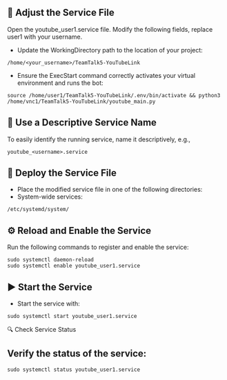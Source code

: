 ## 📁 Adjust the Service File

Open the youtube_user1.service file. Modify the following fields, replace user1 with your username.

* Update the WorkingDirectory path to the location of your project:
```shell script
/home/<your_username>/TeamTalk5-YouTubeLink
```
* Ensure the ExecStart command correctly activates your virtual environment and runs the bot:

```shell script
source /home/user1/TeamTalk5-YouTubeLink/.env/bin/activate && python3 /home/vnc1/TeamTalk5-YouTubeLink/youtube_main.py
```

## 📝 Use a Descriptive Service Name

To easily identify the running service, name it descriptively, e.g., 
```shell script
youtube_<username>.service
```

## 📂 Deploy the Service File

* Place the modified service file in one of the following directories:
* System-wide services:
```shell script
/etc/systemd/system/
```
## ⚙️ Reload and Enable the Service

Run the following commands to register and enable the service:
```shell script
sudo systemctl daemon-reload
sudo systemctl enable youtube_user1.service
```

## ▶️ Start the Service
* Start the service with:
```shell script
sudo systemctl start youtube_user1.service
```
🔍 Check Service Status

## Verify the status of the service:
```shell script
sudo systemctl status youtube_user1.service
```